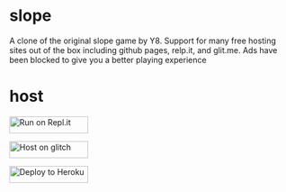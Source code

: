 # slope
A clone of the original slope game by Y8. Support for many free hosting sites out of the box including github pages, relp.it, and glit.me. Ads have been blocked to give you a better playing experience


# host
<a href="https://repl.it/github/rockpods/slope" title="Run on Repl.it"><img alt="Run on Repl.it" src="https://raw.githubusercontent.com/rockpods/slope/master/views/assets/img/replit.svg?raw" width="140" height="30"><img></a>

<a href="https://glitch.com/edit/#!/import/github/rockpods/slope" title="Host on Glitch"><img alt="Host on glitch" src="https://raw.githubusercontent.com/Rockpods/slope/main/glitch.svg" width="140" height="30"><img></a>

<a href="https://heroku.com/deploy?template=https://github.com/rockpods/slope" title="Deploy to Heroku"><img alt="Deploy to Heroku" src="https://raw.githubusercontent.com/QuiteAFancyEmerald/HolyUnblockerPublic/master/views/assets/img/heroku.svg?raw" width="140" height="30"><img></a>